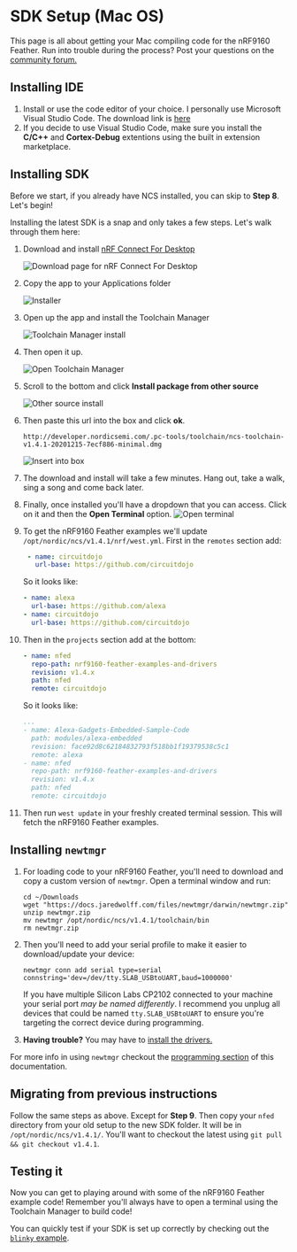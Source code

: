 # SDK Setup (Mac OS)

This page is all about getting your Mac compiling code for the nRF9160 Feather. Run into trouble during the process? Post your questions on the [community forum.](https://community.jaredwolff.com)

## Installing IDE
1. Install or use the code editor of your choice. I personally use Microsoft Visual Studio Code. The download link is [here](https://code.visualstudio.com/docs/?dv=osx)
1. If you decide to use Visual Studio Code, make sure you install the **C/C++** and **Cortex-Debug** extentions using the built in extension marketplace.

## Installing SDK

Before we start, if you already have NCS installed, you can skip to **Step 8**. Let's begin!

Installing the latest SDK is a snap and only takes a few steps. Let's walk through them here:

1. Download and install [nRF Connect For Desktop](https://www.nordicsemi.com/Software-and-tools/Development-Tools/nRF-Connect-for-desktop/Download#infotabs)
   
   ![Download page for nRF Connect For Desktop](img/sdk-setup-mac/nrf-connect-desktop-download.png)

2. Copy the app to your Applications folder

   ![Installer](img/sdk-setup-mac/copy-to-appliations.png)

3. Open up the app and install the Toolchain Manager

   ![Toolchain Manager install](img/sdk-setup-mac/toolchain-manager.png)

4. Then open it up.

   ![Open Toolchain Manager](img/sdk-setup-mac/open-toolchain-manager.png)

5. Scroll to the bottom and click **Install package from other source**

   ![Other source install](img/sdk-setup-mac/other-source-install.png)

6. Then paste this url into the box and click **ok**.

   ```
   http://developer.nordicsemi.com/.pc-tools/toolchain/ncs-toolchain-v1.4.1-20201215-7ecf886-minimal.dmg
   ```

   ![Insert into box](img/sdk-setup-mac/path-to-sdk-toolchain.png)

7. The download and install will take a few minutes. Hang out, take a walk, sing a song and come back later.
8. Finally, once installed you'll have a dropdown that you can access. Click on it and then the **Open Terminal** option.
   ![Open terminal](img/sdk-setup-mac/open-terminal.png)

9. To get the nRF9160 Feather examples we'll update `/opt/nordic/ncs/v1.4.1/nrf/west.yml`. First in the `remotes` section add:

   ```yaml
    - name: circuitdojo
      url-base: https://github.com/circuitdojo
   ```

   So it looks like:

   ```yaml
   - name: alexa
     url-base: https://github.com/alexa
   - name: circuitdojo
     url-base: https://github.com/circuitdojo
   ```

10. Then in the `projects` section add at the bottom:

    ```yaml
    - name: nfed
      repo-path: nrf9160-feather-examples-and-drivers
      revision: v1.4.x
      path: nfed
      remote: circuitdojo
    ```

    So it looks like:

    ```yaml
    ...
    - name: Alexa-Gadgets-Embedded-Sample-Code
      path: modules/alexa-embedded
      revision: face92d8c62184832793f518bb1f19379538c5c1
      remote: alexa
    - name: nfed
      repo-path: nrf9160-feather-examples-and-drivers
      revision: v1.4.x
      path: nfed
      remote: circuitdojo
    ```
    
11. Then run `west update` in your freshly created terminal session. This will fetch the nRF9160 Feather examples.

## Installing `newtmgr`

1. For loading code to your nRF9160 Feather, you'll need to download and copy a custom version of `newtmgr`. Open a terminal window and run:

   ```
   cd ~/Downloads
   wget "https://docs.jaredwolff.com/files/newtmgr/darwin/newtmgr.zip"
   unzip newtmgr.zip
   mv newtmgr /opt/nordic/ncs/v1.4.1/toolchain/bin
   rm newtmgr.zip
   ```

2. Then you'll need to add your serial profile to make it easier to download/update your device:
   ```
   newtmgr conn add serial type=serial connstring='dev=/dev/tty.SLAB_USBtoUART,baud=1000000'
   ```
   If you have multiple Silicon Labs CP2102 connected to your machine your serial port *may be named differently*. I recommend you unplug all devices that could be named `tty.SLAB_USBtoUART` to ensure you're targeting the correct device during programming.
3. **Having trouble?** You may have to [install the drivers.](https://www.silabs.com/products/development-tools/software/usb-to-uart-bridge-vcp-drivers)

For more info in using `newtmgr` checkout the [programming section](nrf9160-programming-and-debugging.md#booloader-use) of this documentation.

## Migrating from previous instructions

Follow the same steps as above. Except for **Step 9**.  Then copy your `nfed` directory from your old setup to the new SDK folder. It will be in `/opt/nordic/ncs/v1.4.1/`. You'll want to checkout the latest using `git pull && git checkout v1.4.1`. 

## Testing it

Now you can get to playing around with some of the nRF9160 Feather example code! Remember you'll always have to open a terminal using the Toolchain Manager to build code!

You can quickly test if your SDK is set up correctly by checking out the [`blinky` example](nrf9160-blinky-sample.md).